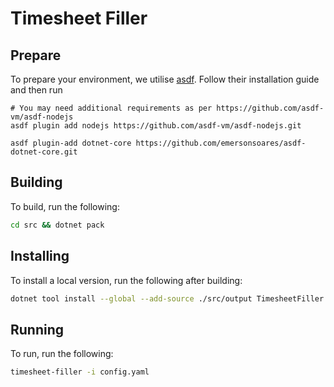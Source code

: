 # Timesheet Filler

## Prepare

To prepare your environment, we utilise [asdf](https://github.com/asdf-vm/asdf). Follow their installation guide and then run

```
# You may need additional requirements as per https://github.com/asdf-vm/asdf-nodejs
asdf plugin add nodejs https://github.com/asdf-vm/asdf-nodejs.git

asdf plugin-add dotnet-core https://github.com/emersonsoares/asdf-dotnet-core.git
```

## Building

To build, run the following:

```bash
cd src && dotnet pack
```

## Installing

To install a local version, run the following after building:

```bash
dotnet tool install --global --add-source ./src/output TimesheetFiller.Cli
```

## Running

To run, run the following:

```bash
timesheet-filler -i config.yaml
```